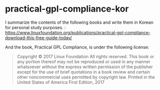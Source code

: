 # practical-gpl-compliance-kor

I summarize the contents of the following books and write them in Korean for personal study purposes. : https://www.linuxfoundation.org/publications/practical-gpl-compliance-download-this-free-guide-today/

And the book, Practical GPL Compliance, is under the following license: 
> Copyright © 2017 Linux Foundation
> All rights reserved. This book or any portion thereof may not be reproduced or
> used in any manner whatsoever without the express written permission of the
> publisher except for the use of brief quotations in a book review and certain
> other noncommercial uses permitted by copyright law.
> Printed in the United States of America
> First Edition, 2017
